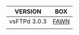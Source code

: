| VERSION             | BOX                                                                                         |
| ------------------- | ------------------------------------------------------------------------------------------- |
| vsFTPd 3.0.3 | [FAWN](obsidian://open?vault=OSCP&file=CTE%2FHTB%2FSTARTING%20POINT%2FTIER0%2FFAWN) |
|                     |                                                                                             |
